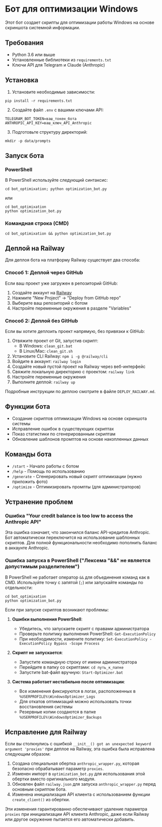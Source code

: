 # Бот для оптимизации Windows

Этот бот создает скрипты для оптимизации работы Windows на основе скриншота системной информации.

## Требования

- Python 3.6 или выше
- Установленные библиотеки из `requirements.txt`
- Ключи API для Telegram и Claude (Anthropic)

## Установка

1. Установите необходимые зависимости:
```
pip install -r requirements.txt
```

2. Создайте файл `.env` с вашими ключами API:
```
TELEGRAM_BOT_TOKEN=ваш_токен_бота
ANTHROPIC_API_KEY=ваш_ключ_API_Anthropic
```

3. Подготовьте структуру директорий:
```
mkdir -p data/prompts
```

## Запуск бота

### PowerShell
В PowerShell используйте следующий синтаксис:
```
cd bot_optimixation; python optimization_bot.py
```
или
```
cd bot_optimixation
python optimization_bot.py
```

### Командная строка (CMD)
```
cd bot_optimixation && python optimization_bot.py
```

## Деплой на Railway

Для деплоя бота на платформу Railway существует два способа:

### Способ 1: Деплой через GitHub
Если ваш проект уже загружен в репозиторий GitHub:
1. Создайте аккаунт на [Railway](https://railway.app/)
2. Нажмите "New Project" → "Deploy from GitHub repo"
3. Выберите ваш репозиторий с ботом
4. Настройте переменные окружения в разделе "Variables"

### Способ 2: Деплой без GitHub
Если вы хотите деплоить проект напрямую, без привязки к GitHub:
1. Отвяжите проект от Git, запустив скрипт:
   - В Windows: `clean_git.bat`
   - В Linux/Mac: `clean_git.sh`
2. Установите CLI Railway: `npm i -g @railway/cli`
3. Войдите в аккаунт: `railway login`
4. Создайте новый пустой проект на Railway через веб-интерфейс
5. Свяжите локальную директорию с проектом: `railway link`
6. Настройте переменные окружения
7. Выполните деплой: `railway up`

Подробные инструкции по деплою смотрите в файле `DEPLOY_RAILWAY.md`.

## Функции бота

- Создание скриптов оптимизации Windows на основе скриншота системы
- Исправление ошибок в существующих скриптах
- Показ статистики по сгенерированным скриптам
- Обновление шаблонов промптов на основе накопленных данных

## Команды бота

- `/start` - Начало работы с ботом
- `/help` - Помощь по использованию
- `/generate` - Сгенерировать новый скрипт оптимизации (нужно приложить фото)
- `/optimize` - Оптимизировать промпты (для администраторов)

## Устранение проблем

### Ошибка "Your credit balance is too low to access the Anthropic API"
Эта ошибка означает, что закончился баланс API-кредитов Anthropic. Бот автоматически переключится на использование шаблонных скриптов. Для полной функциональности необходимо пополнить баланс в аккаунте Anthropic.

### Ошибка запуска в PowerShell ("Лексема "&&" не является допустимым разделителем")
В PowerShell не работает оператор `&&` для объединения команд как в CMD. Используйте точку с запятой (`;`) или запускайте команды по отдельности:
```
cd bot_optimixation
python optimization_bot.py
```

Если при запуске скриптов возникают проблемы:

1. **Ошибки выполнения PowerShell**:
   - Убедитесь, что запускаете скрипт с правами администратора
   - Проверьте политику выполнения PowerShell: `Get-ExecutionPolicy`
   - При необходимости, измените политику: `Set-ExecutionPolicy -ExecutionPolicy Bypass -Scope Process`

2. **Скрипт не запускается**:
   - Запустите командную строку от имени администратора
   - Перейдите в папку со скриптами: `cd путь_к_папке`
   - Запустите bat-файл вручную: `Start-Optimizer.bat`

3. **Система работает нестабильно после оптимизации**:
   - Все изменения фиксируются в логах, расположенных в `%USERPROFILE%\WindowsOptimizer_Logs`
   - Для откатов оптимизаций можно использовать точки восстановления системы
   - Резервные копии создаются в папке `%USERPROFILE%\WindowsOptimizer_Backups` 

## Исправление для Railway

Если вы столкнулись с ошибкой `__init__() got an unexpected keyword argument 'proxies'` при деплое на Railway, эта ошибка была исправлена следующим образом:

1. Создана специальная обертка `anthropic_wrapper.py`, которая безопасно обрабатывает параметр `proxies`.
2. Изменен импорт в `optimization_bot.py` для использования этой обертки вместо оригинального модуля.
3. Обновлен файл `railway.json` для запуска `anthropic_wrapper.py` перед основным скриптом бота.
4. Изменена инициализация API клиента с использованием функции `create_client()` из обертки.

Эти изменения гарантированно обеспечивают удаление параметра `proxies` при инициализации API клиента Anthropic, даже если Railway или другое окружение пытается его автоматически добавить.
